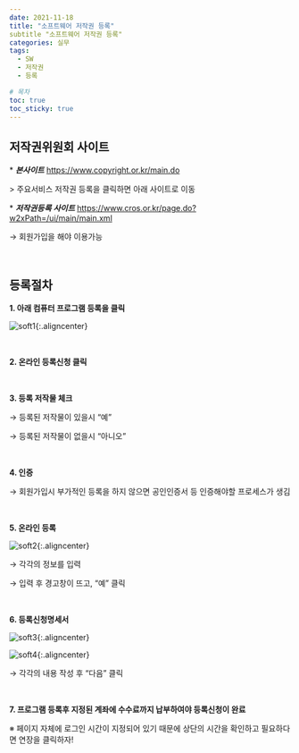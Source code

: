 ```yaml
---
date: 2021-11-18
title: "소프트웨어 저작권 등록"
subtitle "소프트웨어 저작권 등록"
categories: 실무
tags:
  - SW
  - 저작권
  - 등록

# 목차
toc: true  
toc_sticky: true 
---
```


## 저작권위원회 사이트

\* ***본사이트*** https://www.copyright.or.kr/main.do

\> 주요서비스 저작권 등록을 클릭하면 아래 사이트로 이동

\* ***저작권등록 사이트*** https://www.cros.or.kr/page.do?w2xPath=/ui/main/main.xml

→ 회원가입을 해야 이용가능

<br>

## 등록절차

**1. 아래 컴퓨터 프로그램 등록을 클릭**

![soft1]({{https://github.com/wlslwlsl/wlslwlsl.github.io}}/assets/실무/soft1.png ){:.aligncenter}

<br>

**2. 온라인 등록신청 클릭**

<br>

**3. 등록 저작물 체크**

→ 등록된 저작물이 있을시 “예”

→ 등록된 저작물이 없을시 “아니오”

<br>

**4. 인증**

→ 회원가입시 부가적인 등록을 하지 않으면 공인인증서 등 인증해야할 프로세스가 생김

<br>

**5. 온라인 등록**

![soft2]({{https://github.com/wlslwlsl/wlslwlsl.github.io}}/assets/실무/soft2.png ){:.aligncenter}

→ 각각의 정보를 입력

→ 입력 후 경고창이 뜨고, “예” 클릭

<br>

**6. 등록신청명세서**

![soft3]({{https://github.com/wlslwlsl/wlslwlsl.github.io}}/assets/실무/soft3.png ){:.aligncenter}

![soft4]({{https://github.com/wlslwlsl/wlslwlsl.github.io}}/assets/실무/soft4.png ){:.aligncenter}

→ 각각의 내용 작성 후 “다음” 클릭

<br>

**7. 프로그램 등록후 지정된 계좌에 수수료까지 납부하여야 등록신청이 완료**





※ 페이지 자체에 로그인 시간이 지정되어 있기 때문에 상단의 시간을 확인하고 필요하다면 연장을 클릭하자!

﻿